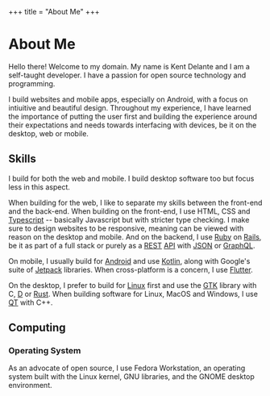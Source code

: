 +++
title = "About Me"
+++

# About Me

Hello there! Welcome to my domain. My name is Kent Delante and I am a 
self-taught developer. I have a passion for open source technology and
programming.

I build websites and mobile apps, especially on Android, with a focus on
intiuitive and beautiful design. Throughout my experience, I have learned the
importance of putting the user first and building the experience around their
expectations and needs towards interfacing with devices, be it on the desktop,
web or mobile.

## Skills

I build for both the web and mobile. I build desktop software too but focus 
less in this aspect.

When building for the web, I like to separate my skills between the front-end 
and the back-end. When building on the front-end, I use HTML, CSS and 
[Typescript](https://www.typescriptlang.org) -- basically Javascript but with
stricter type checking. I make sure to design websites to be responsive, 
meaning can be viewed with reason on the desktop and mobile. And on the 
backend, I use [Ruby](https://www.ruby-lang.org) on 
[Rails](https://rubyonrails.org), be it as part of a full stack or purely as a
[REST](https://www.wikipedia.org/wiki/Representational_state_transfer)
[API](https://www.wikipedia.org/wiki/API) with 
[JSON](https://www.wikipedia.org/wiki/JSON) or 
[GraphQL](https://www.wikipedia.org/wiki/GraphQL).

On mobile, I usually build for [Android](https://www.android.com) and use 
[Kotlin](https://www.kotlinlang.org), along with Google's suite of 
[Jetpack](https://developer.android.com/jetpack) libraries. When cross-platform is a 
concern, I use [Flutter](https://www.flutter.dev).

On the desktop, I prefer to build for 
[Linux](https://www.wikipedia.org/wiki/Linux) first and use the 
[GTK](https://www.gtk.org) library with C, [D](https://www.dlang.org) or 
[Rust](https://www.rust-lang.org). When building software for Linux, MacOS and
Windows, I use [QT](https://www.qt.io) with C++.

## Computing

### Operating System

As an advocate of open source, I use Fedora Workstation, an operating system
built with the Linux kernel, GNU libraries, and the GNOME desktop environment.

